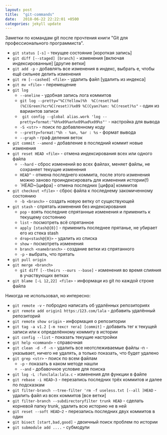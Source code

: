 ```yaml
---
layout: post
title:  "git-commands"
date:   2018-06-22 22:22:01 +0500
categories: jekyll update
---
```


Заметки по командам git после прочтения книги "Git для профессионального программиста".

* `git status [-s]` -  текущее состояние [короткая запись]
* `git diff [--staged] [branch]` - изменения [включая индексированные] [другие ветки]
* `git add -p` - добавлять все изменения в индекс, выбрать e, чтобы ещё сильнее делить изменения
* `git rm [--cashed] <file>` - удалить файл [удалить из индекса]
* `git mv <file>` - перемещение
* `git log`
    * `--oneline` - удобная запись лога коммитов
	* `git log --pretty="%C(Yellow)%h  %C(reset)%ad (%C(Green)%cr%C(reset))%x09 %C(Cyan)%an: %C(reset)%s"` - один из вариантов записи
	* ` git config --global alias.work 'log --pretty=format:"%h%x09%an%x09%ad%x09%s"'` - настройка для вывода
    * `-S <str>` - поиск по добавленному коду
    * `--pretty=format:"%h - %an, %ar : %s` - формат вывода
    * `--graph` - граф деления веток
* `git commit --amend` - добавление в последний коммит новые изменения
* `git reset HEAD <file>` - отмена индексирования всех или одного файла
    * `--hard` - сброс изменений во всех файлах, меняет файлы, не сохраняет текущие изменения
    * `HEAD^` - отмена последнего коммита, после этого изменения можно заново проиндексировать для изменения истории(!)
    * `HEAD~[цифра] - отмена последних [цифра] коммитов
* `git checkout <file>` - сброс файла к последнему закомиченному состоянию
    * `-b <branch>` - создать новую ветку от существующей
* `git stash` - спрятать изменения без индексирования
    * `pop` - взять последние спрятанные изменения и применить к текущему состоянию
    * `list` - посмотреть всё спрятанное
    * `apply [stash@{0}]` - применить последнее прятанье, не убирает его из стека stash
    * `drop<stash@{0}>` - удалить из списка
    * `show` - посмотреть изменения
    * `branch <namebranch>` - создание ветки из спрятанного
    * `-p` - выбрать, что прятать
* `git pull origin`
* `git merge <branch>`
    * `git diff [--theirs --ours --base]` - изменения во время слияния в участвующих ветках
* `git blame [-L 12,22] <file>` - информаци из git по каждой строке файла

Никогда не использовал, но интересно:
* `git remote -v` - побродно написать об удалённых репозиториях
* `git remote add origin1 https:/123.com/lala` - добавить удалённый репозиторий
* `git remote show origin` - информация о репозитории
* `git tag -a v1.2 [-m текст тега] [commit]` - добавить тег к текущей записи или к определённому коммиту в истории
* `git config --list` - показать текущие настройки
* `git help <command>` - справочная
* `git clean -d -f -n` - удалить все неотслеживаемые файлы
    -n - указывает, ничего не удалять, а только показать, что будет удалено
* `git grep <str>` - поиск по всем файлам
    * `-p` - показать в каком методе нашли
    * `--and` - добавочное условие для поиска
* `git log -L :funclala:lala.c` - изменения для функции в файле
* `git rebase -i HEAD~3` - перезапись последних трёх коммитов и далее по подсказкам
* `git filter-branch --tree-filter 'rm -f useless.txt [--all ]HEAD` - удалить файл из всех коммитов [все ветки]
* `git filter-branch --subdirectoryfilter trunk HEAD` - сделать корневой папку trunk, удалить всю историю не в ней
* `git reset --soft HEAD~2` - перезапись последних двух коммитов в один
* `git bisect [start,bad,good]` - двоичный поиск проблем по истории
* `git submodule add ....` - субмодули
